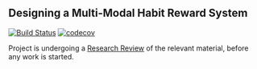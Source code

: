 ## Designing a Multi-Modal Habit Reward System

[![Build Status](https://travis-ci.com/harrymt/habit-reward-system.svg?token=Ssq1pf7fG5ZAcMTWh5hi&branch=master)](https://travis-ci.com/harrymt/habit-reward-system)
[![codecov](https://codecov.io/gh/harrymt/habit-reward-system/branch/master/graph/badge.svg?token=zxMeBUbopT)](https://codecov.io/gh/harrymt/habit-reward-system)

Project is undergoing a [Research Review](research-review/main.pdf) of the relevant material, before any work is started.


